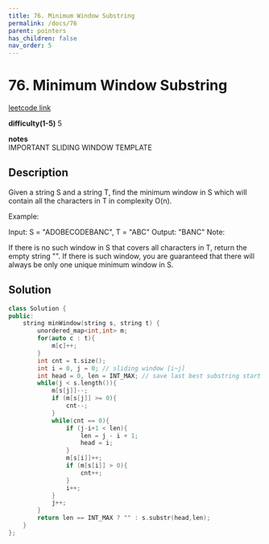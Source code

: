 ```yaml
---
title: 76. Minimum Window Substring
permalink: /docs/76
parent: pointers
has_children: false
nav_order: 5
---
```

# 76. Minimum Window Substring
[leetcode link](https://leetcode.com/problems/minimum-window-substring/)

**difficulty(1-5)** 
5

**notes**   
IMPORTANT SLIDING WINDOW TEMPLATE

## Description
Given a string S and a string T, find the minimum window in S which will contain all the characters in T in complexity O(n).

Example:

Input: S = "ADOBECODEBANC", T = "ABC"
Output: "BANC"
Note:

If there is no such window in S that covers all characters in T, return the empty string "".
If there is such window, you are guaranteed that there will always be only one unique minimum window in S.

## Solution
```c++
class Solution {
public:
    string minWindow(string s, string t) {
        unordered_map<int,int> m; 
        for(auto c : t){
            m[c]++;
        }
        int cnt = t.size();
        int i = 0, j = 0; // sliding window [i~j]
        int head = 0, len = INT_MAX; // save last best substring start with head, length is len
        while(j < s.length()){
            m[s[j]]--;
            if (m[s[j]] >= 0){
                cnt--;
            }
            while(cnt == 0){
                if (j-i+1 < len){
                    len = j - i + 1;
                    head = i;
                }
                m[s[i]]++;
                if (m[s[i]] > 0){
                    cnt++;
                }
                i++;
            }
            j++;
        }
        return len == INT_MAX ? "" : s.substr(head,len);
    }
};
```
<!-- 
Default label
{: .label }

Blue label
{: .label .label-blue }

Stable
{: .label .label-green }

New release
{: .label .label-purple }

Coming soon
{: .label .label-yellow }

Deprecated
{: .label .label-red } -->
